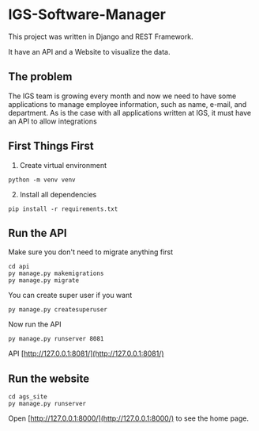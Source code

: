 # IGS-Software-Manager

This project was written in Django and REST Framework.

It have an API and a Website to visualize the data.

## The problem

The IGS team is growing every month and now we need to have some applications to 
manage employee information, such as name, e-mail, and department. As is the case with 
all applications written at IGS, it must have an API to allow integrations


## First Things First

1) Create virtual environment
```
python -m venv venv
```
2) Install all dependencies
```
pip install -r requirements.txt
```

## Run the API

Make sure you don't need to migrate anything first
```
cd api
py manage.py makemigrations
py manage.py migrate
```

You can create super user if you want
```
py manage.py createsuperuser
```

Now run the API
```
py manage.py runserver 8081
```
API [http://127.0.0.1:8081/](http://127.0.0.1:8081/)


## Run the website
```
cd ags_site
py manage.py runserver
```

Open [http://127.0.0.1:8000/](http://127.0.0.1:8000/) to see the home page.


